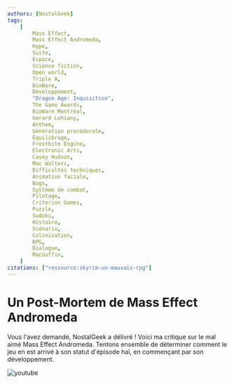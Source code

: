 ```yaml
---
authors: [NostalGeek]
tags:
    [
        Mass Effect,
        Mass Effect Andromeda,
        Hype,
        Suite,
        Espace,
        Science fiction,
        Open world,
        Triple A,
        BioWare,
        Développement,
        "Dragon Age: Inquisition",
        The Game Awards,
        BioWare Montréal,
        Gerard Lehiany,
        Anthem,
        Génération procédurale,
        Équilibrage,
        Frostbite Engine,
        Electronic Arts,
        Casey Hudson,
        Mac Walters,
        Difficultés techniques,
        Animation faciale,
        Bugs,
        Système de combat,
        Pilotage,
        Criterion Games,
        Puzzle,
        Sudoku,
        Histoire,
        Scénario,
        Colonisation,
        RPG,
        Dialogue,
        MacGuffin,
    ]
citations: ["ressource:skyrim-un-mauvais-rpg"]
---
```


# Un Post-Mortem de Mass Effect Andromeda

Vous l'avez demandé, NostalGeek a délivré ! Voici ma critique sur le mal aimé Mass Effect Andromeda. Tentons ensemble de déterminer comment le jeu en est arrivé à son statut d'épisode haï, en commençant par son développement.

![youtube](https://www.youtube.com/watch?v=vQKBl2er32o)
